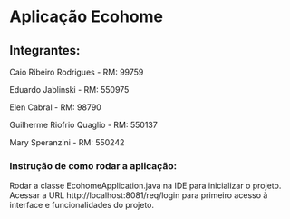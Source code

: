<h1> Aplicação Ecohome </h1>

<h2>Integrantes:</h2>

<p>Caio Ribeiro Rodrigues - RM: 99759</p>
<p>Eduardo Jablinski - RM: 550975</p>
<p>Elen Cabral - RM: 98790</p>
<p>Guilherme Riofrio Quaglio - RM: 550137</p>
<p>Mary Speranzini - RM: 550242</p>

### **Instrução de como rodar a aplicação:**

Rodar a classe EcohomeApplication.java na IDE para inicializar o projeto.
Acessar a URL http://localhost:8081/req/login para primeiro acesso à interface e funcionalidades do projeto.


